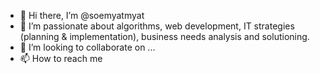 - 👋 Hi there, I’m @soemyatmyat
- 👀 I’m passionate about algorithms, web development, IT strategies (planning & implementation), business needs analysis and solutioning.
- 💞️ I’m looking to collaborate on ...
- 📫 How to reach me 

<!---
soemyatmyat/soemyatmyat is a ✨ special ✨ repository because its `README.md` (this file) appears on your GitHub profile.
You can click the Preview link to take a look at your changes.
--->
